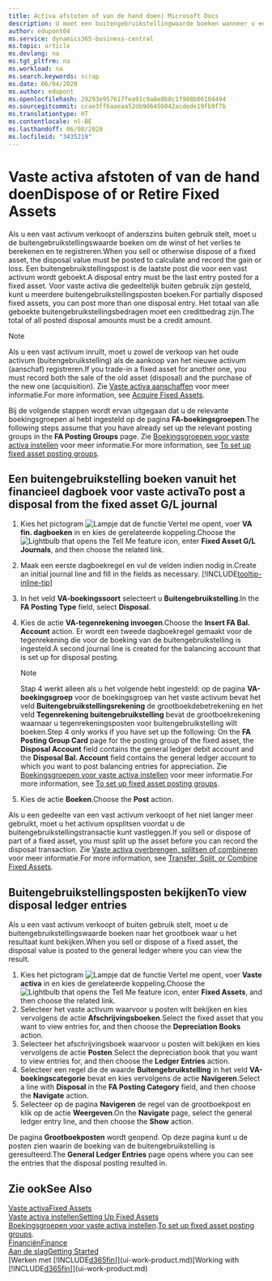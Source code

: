 ```yaml
---
title: Activa afstoten of van de hand doen| Microsoft Docs
description: U moet een buitengebruikstellingwaarde boeken wanneer u een vast activum laat uitvallen, verkoopt of buiten gebruik stelt.
author: edupont04
ms.service: dynamics365-business-central
ms.topic: article
ms.devlang: na
ms.tgt_pltfrm: na
ms.workload: na
ms.search.keywords: scrap
ms.date: 06/04/2020
ms.author: edupont
ms.openlocfilehash: 29293e957617fea91c9a8e8b8c1f988b06104494
ms.sourcegitcommit: ccae3ff6aaeaa52db9d6456042acdede19fb9f7b
ms.translationtype: HT
ms.contentlocale: nl-BE
ms.lasthandoff: 06/08/2020
ms.locfileid: "3435219"
---
```

# <a name="dispose-of-or-retire-fixed-assets"></a><span data-ttu-id="e65e2-103">Vaste activa afstoten of van de hand doen</span><span class="sxs-lookup"><span data-stu-id="e65e2-103">Dispose of or Retire Fixed Assets</span></span>

<span data-ttu-id="e65e2-104">Als u een vast activum verkoopt of anderszins buiten gebruik stelt, moet u de buitengebruikstellingswaarde boeken om de winst of het verlies te berekenen en te registreren.</span><span class="sxs-lookup"><span data-stu-id="e65e2-104">When you sell or otherwise dispose of a fixed asset, the disposal value must be posted to calculate and record the gain or loss.</span></span> <span data-ttu-id="e65e2-105">Een buitengebruikstellingspost is de laatste post die voor een vast activum wordt geboekt.</span><span class="sxs-lookup"><span data-stu-id="e65e2-105">A disposal entry must be the last entry posted for a fixed asset.</span></span> <span data-ttu-id="e65e2-106">Voor vaste activa die gedeeltelijk buiten gebruik zijn gesteld, kunt u meerdere buitengebruikstellingsposten boeken.</span><span class="sxs-lookup"><span data-stu-id="e65e2-106">For partially disposed fixed assets, you can post more than one disposal entry.</span></span> <span data-ttu-id="e65e2-107">Het totaal van alle geboekte buitengebruikstellingsbedragen moet een creditbedrag zijn.</span><span class="sxs-lookup"><span data-stu-id="e65e2-107">The total of all posted disposal amounts must be a credit amount.</span></span>  

> [!NOTE]  
> <span data-ttu-id="e65e2-108">Als u een vast activum inruilt, moet u zowel de verkoop van het oude activum (buitengebruikstelling) als de aankoop van het nieuwe activum (aanschaf) registreren.</span><span class="sxs-lookup"><span data-stu-id="e65e2-108">If you trade-in a fixed asset for another one, you must record both the sale of the old asset (disposal) and the purchase of the new one (acquisition).</span></span> <span data-ttu-id="e65e2-109">Zie [Vaste activa aanschaffen](fa-how-acquire.md) voor meer informatie.</span><span class="sxs-lookup"><span data-stu-id="e65e2-109">For more information, see [Acquire Fixed Assets](fa-how-acquire.md).</span></span>  

<span data-ttu-id="e65e2-110">Bij de volgende stappen wordt ervan uitgegaan dat u de relevante boekingsgroepen al hebt ingesteld op de pagina **FA-boekingsgroepen**.</span><span class="sxs-lookup"><span data-stu-id="e65e2-110">The following steps assume that you have already set up the relevant posting groups in the **FA Posting Groups** page.</span></span> <span data-ttu-id="e65e2-111">Zie [Boekingsgroepen voor vaste activa instellen](fa-how-setup-general.md#to-set-up-fixed-asset-posting-groups) voor meer informatie.</span><span class="sxs-lookup"><span data-stu-id="e65e2-111">For more information, see [To set up fixed asset posting groups](fa-how-setup-general.md#to-set-up-fixed-asset-posting-groups).</span></span>  

## <a name="to-post-a-disposal-from-the-fixed-asset-gl-journal"></a><span data-ttu-id="e65e2-112">Een buitengebruikstelling boeken vanuit het financieel dagboek voor vaste activa</span><span class="sxs-lookup"><span data-stu-id="e65e2-112">To post a disposal from the fixed asset G/L journal</span></span>

1. <span data-ttu-id="e65e2-113">Kies het pictogram ![Lampje dat de functie Vertel me opent](media/ui-search/search_small.png "Vertel me wat u wilt doen"), voer **VA fin. dagboeken** in en kies de gerelateerde koppeling.</span><span class="sxs-lookup"><span data-stu-id="e65e2-113">Choose the ![Lightbulb that opens the Tell Me feature](media/ui-search/search_small.png "Tell me what you want to do") icon, enter **Fixed Asset G/L Journals**, and then choose the related link.</span></span>  
2. <span data-ttu-id="e65e2-114">Maak een eerste dagboekregel en vul de velden indien nodig in.</span><span class="sxs-lookup"><span data-stu-id="e65e2-114">Create an initial journal line and fill in the fields as necessary.</span></span> [!INCLUDE[tooltip-inline-tip](includes/tooltip-inline-tip_md.md)]  
3. <span data-ttu-id="e65e2-115">In het veld **VA-boekingssoort** selecteert u **Buitengebruikstelling**.</span><span class="sxs-lookup"><span data-stu-id="e65e2-115">In the **FA Posting Type** field, select **Disposal**.</span></span>  
4. <span data-ttu-id="e65e2-116">Kies de actie **VA-tegenrekening invoegen**.</span><span class="sxs-lookup"><span data-stu-id="e65e2-116">Choose the **Insert FA Bal. Account** action.</span></span> <span data-ttu-id="e65e2-117">Er wordt een tweede dagboekregel gemaakt voor de tegenrekening die voor de boeking van de buitengebruikstelling is ingesteld.</span><span class="sxs-lookup"><span data-stu-id="e65e2-117">A second journal line is created for the balancing account that is set up for disposal posting.</span></span>  

    > [!NOTE]  
    >  <span data-ttu-id="e65e2-118">Stap 4 werkt alleen als u het volgende hebt ingesteld: op de pagina **VA-boekingsgroep** voor de boekingsgroep van het vaste activum bevat het veld **Buitengebruikstellingsrekening** de grootboekdebetrekening en het veld **Tegenrekening buitengebruikstelling** bevat de grootboekrekening waarnaar u tegenrekeningsposten voor buitengebruikstelling wilt boeken.</span><span class="sxs-lookup"><span data-stu-id="e65e2-118">Step 4 only works if you have set up the following: On the **FA Posting Group Card** page for the posting group of the fixed asset, the **Disposal Account** field contains the general ledger debit account and the **Disposal Bal. Account** field contains the general ledger account to which you want to post balancing entries for appreciation.</span></span> <span data-ttu-id="e65e2-119">Zie [Boekingsgroepen voor vaste activa instellen](fa-how-setup-general.md#to-set-up-fixed-asset-posting-groups) voor meer informatie.</span><span class="sxs-lookup"><span data-stu-id="e65e2-119">For more information, see [To set up fixed asset posting groups](fa-how-setup-general.md#to-set-up-fixed-asset-posting-groups).</span></span>  
5. <span data-ttu-id="e65e2-120">Kies de actie **Boeken**.</span><span class="sxs-lookup"><span data-stu-id="e65e2-120">Choose the **Post** action.</span></span>  

<span data-ttu-id="e65e2-121">Als u een gedeelte van een vast activum verkoopt of het niet langer meer gebruikt, moet u het activum opsplitsen voordat u de buitengebruikstellingstransactie kunt vastleggen.</span><span class="sxs-lookup"><span data-stu-id="e65e2-121">If you sell or dispose of part of a fixed asset, you must split up the asset before you can record the disposal transaction.</span></span> <span data-ttu-id="e65e2-122">Zie [Vaste activa overbrengen, splitsen of combineren](fa-how-trans-split-combine.md) voor meer informatie.</span><span class="sxs-lookup"><span data-stu-id="e65e2-122">For more information, see [Transfer, Split, or Combine Fixed Assets](fa-how-trans-split-combine.md).</span></span>  

## <a name="to-view-disposal-ledger-entries"></a><span data-ttu-id="e65e2-123">Buitengebruikstellingsposten bekijken</span><span class="sxs-lookup"><span data-stu-id="e65e2-123">To view disposal ledger entries</span></span>
<span data-ttu-id="e65e2-124">Als u een vast activum verkoopt of buiten gebruik stelt, moet u de buitengebruikstellingswaarde boeken naar het grootboek waar u het resultaat kunt bekijken.</span><span class="sxs-lookup"><span data-stu-id="e65e2-124">When you sell or dispose of a fixed asset, the disposal value is posted to the general ledger where you can view the result.</span></span>  

1. <span data-ttu-id="e65e2-125">Kies het pictogram ![Lampje dat de functie Vertel me opent](media/ui-search/search_small.png "Vertel me wat u wilt doen"), voer **Vaste activa** in en kies de gerelateerde koppeling.</span><span class="sxs-lookup"><span data-stu-id="e65e2-125">Choose the ![Lightbulb that opens the Tell Me feature](media/ui-search/search_small.png "Tell me what you want to do") icon, enter **Fixed Assets**, and then choose the related link.</span></span>  
2. <span data-ttu-id="e65e2-126">Selecteer het vaste activum waarvoor u posten wilt bekijken en kies vervolgens de actie **Afschrijvingsboeken**.</span><span class="sxs-lookup"><span data-stu-id="e65e2-126">Select the fixed asset that you want to view entries for, and then choose the **Depreciation Books** action.</span></span>  
3. <span data-ttu-id="e65e2-127">Selecteer het afschrijvingsboek waarvoor u posten wilt bekijken en kies vervolgens de actie **Posten**.</span><span class="sxs-lookup"><span data-stu-id="e65e2-127">Select the depreciation book that you want to view entries for, and then choose the **Ledger Entries** action.</span></span>  
4. <span data-ttu-id="e65e2-128">Selecteer een regel die de waarde **Buitengebruikstelling** in het veld **VA-boekingscategorie** bevat en kies vervolgens de actie **Navigeren**.</span><span class="sxs-lookup"><span data-stu-id="e65e2-128">Select a line with **Disposal** in the **FA Posting Category** field, and then choose the **Navigate** action.</span></span>  
5. <span data-ttu-id="e65e2-129">Selecteer op de pagina **Navigeren** de regel van de grootboekpost en klik op de actie **Weergeven**.</span><span class="sxs-lookup"><span data-stu-id="e65e2-129">On the **Navigate** page, select the general ledger entry line, and then choose the **Show** action.</span></span>  

<span data-ttu-id="e65e2-130">De pagina **Grootboekposten** wordt geopend. Op deze pagina kunt u de posten zien waarin de boeking van de buitengebruikstelling is geresulteerd.</span><span class="sxs-lookup"><span data-stu-id="e65e2-130">The **General Ledger Entries** page opens where you can see the entries that the disposal posting resulted in.</span></span>  

## <a name="see-also"></a><span data-ttu-id="e65e2-131">Zie ook</span><span class="sxs-lookup"><span data-stu-id="e65e2-131">See Also</span></span>

[<span data-ttu-id="e65e2-132">Vaste activa</span><span class="sxs-lookup"><span data-stu-id="e65e2-132">Fixed Assets</span></span>](fa-manage.md)  
[<span data-ttu-id="e65e2-133">Vaste activa instellen</span><span class="sxs-lookup"><span data-stu-id="e65e2-133">Setting Up Fixed Assets</span></span>](fa-setup.md)  
<span data-ttu-id="e65e2-134">[Boekingsgroepen voor vaste activa instellen](fa-how-setup-general.md#to-set-up-fixed-asset-posting-groups).</span><span class="sxs-lookup"><span data-stu-id="e65e2-134">[To set up fixed asset posting groups](fa-how-setup-general.md#to-set-up-fixed-asset-posting-groups).</span></span>  
[<span data-ttu-id="e65e2-135">Financiën</span><span class="sxs-lookup"><span data-stu-id="e65e2-135">Finance</span></span>](finance.md)  
[<span data-ttu-id="e65e2-136">Aan de slag</span><span class="sxs-lookup"><span data-stu-id="e65e2-136">Getting Started</span></span>](product-get-started.md)  
<span data-ttu-id="e65e2-137">[Werken met [!INCLUDE[d365fin](includes/d365fin_md.md)]](ui-work-product.md)</span><span class="sxs-lookup"><span data-stu-id="e65e2-137">[Working with [!INCLUDE[d365fin](includes/d365fin_md.md)]](ui-work-product.md)</span></span>
